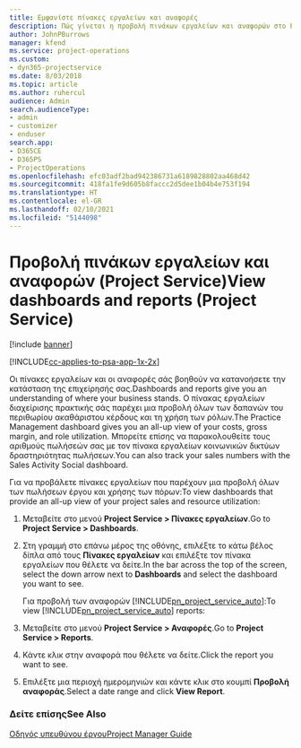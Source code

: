 ```yaml
---
title: Εμφανίστε πίνακες εργαλείων και αναφορές
description: Πώς γίνεται η προβολή πινάκων εργαλείων και αναφορών στο Project Service
author: JohnPBurrows
manager: kfend
ms.service: project-operations
ms.custom:
- dyn365-projectservice
ms.date: 8/03/2018
ms.topic: article
ms.author: ruhercul
audience: Admin
search.audienceType:
- admin
- customizer
- enduser
search.app:
- D365CE
- D365PS
- ProjectOperations
ms.openlocfilehash: efc03adf2bad942386731a6189828802aa468d42
ms.sourcegitcommit: 418fa1fe9d605b8faccc2d5dee1b04b4e753f194
ms.translationtype: HT
ms.contentlocale: el-GR
ms.lasthandoff: 02/10/2021
ms.locfileid: "5144098"
---
```

# <a name="view-dashboards-and-reports-project-service"></a><span data-ttu-id="6bda0-103">Προβολή πινάκων εργαλείων και αναφορών (Project Service)</span><span class="sxs-lookup"><span data-stu-id="6bda0-103">View dashboards and reports (Project Service)</span></span>

[!include [banner](../includes/psa-now-project-operations.md)]

[!INCLUDE[cc-applies-to-psa-app-1x-2x](../includes/cc-applies-to-psa-app-1x-2x.md)]

<span data-ttu-id="6bda0-104">Οι πίνακες εργαλείων και οι αναφορές σάς βοηθούν να κατανοήσετε την κατάσταση της επιχείρησής σας.</span><span class="sxs-lookup"><span data-stu-id="6bda0-104">Dashboards and reports give you an understanding of where your business stands.</span></span> <span data-ttu-id="6bda0-105">Ο πίνακας εργαλείων διαχείρισης πρακτικής σάς παρέχει μια προβολή όλων των δαπανών του περιθωρίου ακαθάριστου κέρδους και τη χρήση των ρόλων.</span><span class="sxs-lookup"><span data-stu-id="6bda0-105">The Practice Management dashboard gives you an all-up view of your costs, gross margin, and role utilization.</span></span> <span data-ttu-id="6bda0-106">Μπορείτε επίσης να παρακολουθείτε τους αριθμούς πωλήσεών σας με τον πίνακα εργαλείων κοινωνικών δικτύων δραστηριότητας πωλήσεων.</span><span class="sxs-lookup"><span data-stu-id="6bda0-106">You can also track your sales numbers with the Sales Activity Social dashboard.</span></span>  
  
 <span data-ttu-id="6bda0-107">Για να προβάλετε πίνακες εργαλείων που παρέχουν μια προβολή όλων των πωλήσεων έργου και χρήσης των πόρων:</span><span class="sxs-lookup"><span data-stu-id="6bda0-107">To view dashboards that provide an all-up view of your project sales and resource utilization:</span></span>  
  
1. <span data-ttu-id="6bda0-108">Μεταβείτε στο μενού **Project Service > Πίνακες εργαλείων**.</span><span class="sxs-lookup"><span data-stu-id="6bda0-108">Go to **Project Service > Dashboards**.</span></span>  
  
2. <span data-ttu-id="6bda0-109">Στη γραμμή στο επάνω μέρος της οθόνης, επιλέξτε το κάτω βέλος δίπλα από τους **Πίνακες εργαλείων** και επιλέξτε τον πίνακα εργαλείων που θέλετε να δείτε.</span><span class="sxs-lookup"><span data-stu-id="6bda0-109">In the bar across the top of the screen, select the down arrow next to **Dashboards** and select the dashboard you want to see.</span></span>  
  
   <span data-ttu-id="6bda0-110">Για προβολή των αναφορών [!INCLUDE[pn_project_service_auto](../includes/pn-project-service-auto.md)]:</span><span class="sxs-lookup"><span data-stu-id="6bda0-110">To view [!INCLUDE[pn_project_service_auto](../includes/pn-project-service-auto.md)] reports:</span></span>  
  
3. <span data-ttu-id="6bda0-111">Μεταβείτε στο μενού **Project Service > Αναφορές**.</span><span class="sxs-lookup"><span data-stu-id="6bda0-111">Go to **Project Service > Reports**.</span></span>  
  
4. <span data-ttu-id="6bda0-112">Κάντε κλικ στην αναφορά που θέλετε να δείτε.</span><span class="sxs-lookup"><span data-stu-id="6bda0-112">Click the report you want to see.</span></span>  
  
5. <span data-ttu-id="6bda0-113">Επιλέξτε μια περιοχή ημερομηνιών και κάντε κλικ στο κουμπί **Προβολή αναφοράς**.</span><span class="sxs-lookup"><span data-stu-id="6bda0-113">Select a date range and click **View Report**.</span></span>  
  
### <a name="see-also"></a><span data-ttu-id="6bda0-114">Δείτε επίσης</span><span class="sxs-lookup"><span data-stu-id="6bda0-114">See Also</span></span>  
 [<span data-ttu-id="6bda0-115">Οδηγός υπευθύνου έργου</span><span class="sxs-lookup"><span data-stu-id="6bda0-115">Project Manager Guide</span></span>](../psa/project-manager-guide.md)
